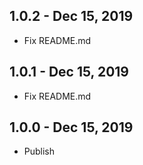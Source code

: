 ## 1.0.2 - Dec 15, 2019

- Fix README.md

## 1.0.1 - Dec 15, 2019

- Fix README.md

## 1.0.0 - Dec 15, 2019

- Publish
